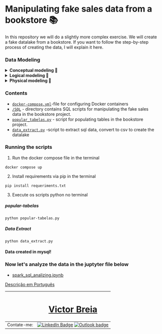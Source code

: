 # Manipulating fake sales data from a bookstore 📚

In this repository we will do a slightly more complex exercise.
We will create a fake datalake from a bookstore.
If you want to follow the step-by-step process of creating the data, I will explain it here.

### Data Modeling

<details>
  <summary> <b>Conceptual modeling 🔎</b></summary>

  ![](doc/modelo-conceitual.png)

  </details>

<details>
<summary> <b>Logical modeling 🔎</b></summary>

![](doc/modelo-logico.png)

  </details>

<details>
<summary> <b>Physical modeling 🔎</b></summary>

![](doc/modelo-fisico.png)

  </details>


### Contents

- [`docker-compose.yml`](docker-compose.yml)-file for configuring Docker containers
- [`/SQL`](/sql) - directory contains SQL scripts for manipulating the fake sales data in the bookstore project.
- [`popular_tabelas.py`](popular_tabelas.py) - script for populating tables in the bookstore project.
- [`data_extract.py`](data_extract.py) -script to extract sql data, convert to csv to create the datalake

### Running the scripts

1. Run the docker compose file in the terminal
```
docker compose up
```
2. Install requirements via pip in the terminal
```
pip install requeriments.txt
```
3. Execute os scripts python no terminal
 ##### popular-tabelas
```
python popular-tabelas.py
```
##### Data Extract
```
python data_extract.py
```
#### Data created in mysql!

### Now let's analyze the data in the juptyter file below

- [spark_sql_analizing.ipynb](spark_sql_analizing.ipynb)

[Descrição em Português](README_PT.md)

| <a  href="https://www.linkedin.com/in/victor-breia/"> <img  style="border-radius: 50%;"  src="https://raw.githubusercontent.com/vbreia/vbreia/main/Sem%20T%C3%ADtulo-2.png" width="100px;"  alt=""/> |<h1> [Victor Breia](https://www.linkedin.com/in/victor-breia/)</a>                                                                      </h1>                                                                                                                                                                                    |
| ----------------------------------------------------------------------------------------------------------------------------------------------------------------------------------------------------------------------------- | ---------------------------------------------------------------------------------------------------------------------------------------------------------------------------------------------------------------------------------------------------------------------------------------------------------------------- |
| Contate-me:                                                                                                                                                                                                                   | [![LinkedIn Badge](https://img.shields.io/badge/linkedin-blue?logo=linkedin&style=for-the-badge&logoColor=white)](https://www.linkedin.com/in/victor-breia/) [![Outlook badge](https://img.shields.io/badge/outlook-blue?logo=microsoftoutlook&style=for-the-badge&logoColor=white)](mailto:victordaschagas@outlook.com) |
